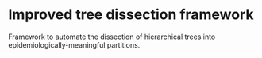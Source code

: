 # Improved tree dissection framework
Framework to automate the dissection of hierarchical trees into epidemiologically-meaningful partitions.

